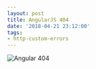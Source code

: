 ```yaml
---
layout: post
title: AngularJS 404
date: '2018-04-21 23:12:00'
tags:
- http-custom-errors
---
```


![Angular 404](https://www.dropbox.com/s/mlczwbj3s916bjf/404-angular.png?raw=1)